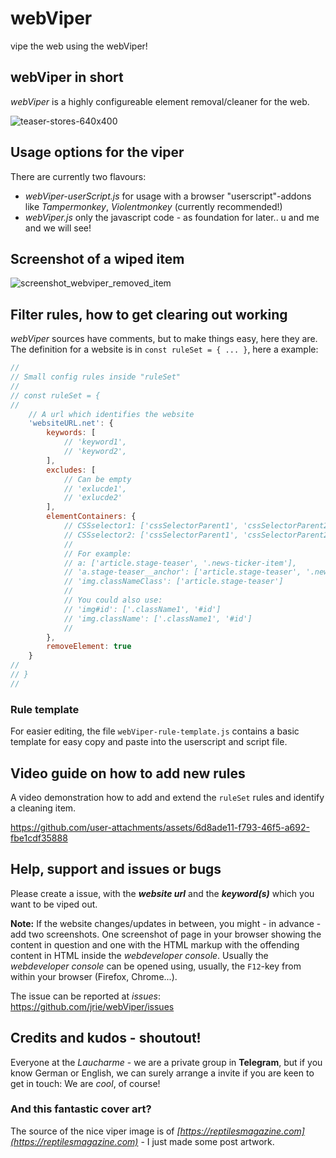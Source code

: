 # webViper

vipe the web using the webViper!

## webViper in short
*webViper* is a highly configureable element removal/cleaner for the web.

![teaser-stores-640x400](https://github.com/user-attachments/assets/0087ef71-9ce6-43bf-b38f-f65b427f8c99)


## Usage options for the viper
There are currently two flavours:
- *webViper-userScript.js* for usage with a browser "userscript"-addons like *Tampermonkey*, *Violentmonkey* (currently recommended!)
- *webViper.js* only the javascript code - as foundation for later.. u and me and we will see!


## Screenshot of a wiped item
![screenshot_webviper_removed_item](https://github.com/user-attachments/assets/3479e800-1974-41cb-ad19-dd12c22c0917)


## Filter rules, how to get clearing out working
*webViper* sources have comments, but to make things easy, here they are.
The definition for a website is in `const ruleSet = { ... }`, here a example:

```javascript
//
// Small config rules inside "ruleSet"
//
// const ruleSet = {
//
    // A url which identifies the website
    'websiteURL.net': {
        keywords: [
            // 'keyword1',
            // 'keyword2',
        ],
        excludes: [
            // Can be empty
            // 'exlucde1',
            // 'exlucde2'
        ],
        elementContainers: {
            // CSSselector1: ['cssSelectorParent1', 'cssSelectorParent2'],
            // CSSselector2: ['cssSelectorParent1', 'cssSelectorParent2']
            //
            // For example:
            // a: ['article.stage-teaser', '.news-ticker-item'],
            // 'a.stage-teaser__anchor': ['article.stage-teaser', '.news-ticker-item'],
            // 'img.classNameClass': ['article.stage-teaser']
            //
            // You could also use:
            // 'img#id': ['.className1', '#id']
            // 'img.className': ['.className1', '#id']
            //
        },
        removeElement: true
    }
//
// }
//
```

### Rule template
For easier editing, the file `webViper-rule-template.js` contains a basic template for easy copy and paste into the userscript and script file.


## Video guide on how to add new rules
A video demonstration how to add and extend the `ruleSet` rules and identify a cleaning item.

https://github.com/user-attachments/assets/6d8ade11-f793-46f5-a692-fbe1cdf35888


## Help, support and issues or bugs
Please create a issue, with the ***website url*** and the ***keyword(s)*** which you want to be viped out.

**Note:** If the website changes/updates in between, you might - in advance - add two screenshots. One screenshot of page in your browser showing the content in question and one with the HTML markup with the offending content in HTML inside the *webdeveloper console*. Usually the *webdeveloper console* can be opened using, usually, the `F12`-key from within your browser (Firefox, Chrome...).

The issue can be reported at *issues*: https://github.com/jrie/webViper/issues

## Credits and kudos - shoutout!
Everyone at the *Laucharme* - we are a private group in **Telegram**, but if you know German or English, we can surely arrange a invite if you are keen to get in touch: We are *cool*, of course!

### And this fantastic cover art?
The source of the nice viper image is of *[https://reptilesmagazine.com](https://reptilesmagazine.com)* - I just made some post artwork. 
